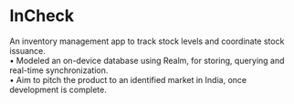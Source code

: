 # InCheck

An inventory management app to track stock levels and coordinate stock issuance.  
• Modeled an on-device database using Realm, for storing, querying and real-time synchronization.  
• Aim to pitch the product to an identified market in India, once development is complete.  
